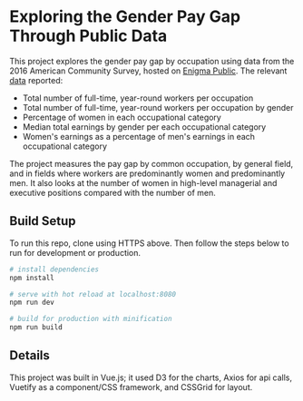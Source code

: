# Exploring the Gender Pay Gap Through Public Data

This project explores the gender pay gap by occupation using data from the 2016 American Community Survey, hosted on [Enigma Public](https://public.enigma.com/). The relevant [data](https://public.enigma.com/datasets/full-time-year-round-workers-and-median-earnings-in-the-past-12-months-by-sex-and-detailed-occupation-2016/3616bd60-2fec-4cf6-99a3-477dae4afbb9) reported:
* Total number of full-time, year-round workers per occupation
* Total number of full-time, year-round workers per occupation by gender
* Percentage of women in each occupational category
* Median total earnings by gender per each occupational category
* Women's earnings as a percentage of men's earnings in each occupational category

The project measures the pay gap by common occupation, by general field, and in fields where workers are predominantly women and predominantly men. It also looks at the number of women in high-level managerial and executive positions compared with the number of men.

## Build Setup

To run this repo, clone using HTTPS above. Then follow the steps below to run for development or production.

``` bash
# install dependencies
npm install

# serve with hot reload at localhost:8080
npm run dev

# build for production with minification
npm run build

```

## Details
This project was built in Vue.js; it used D3 for the charts, Axios for api calls, Vuetify as a component/CSS framework, and CSSGrid for layout.
